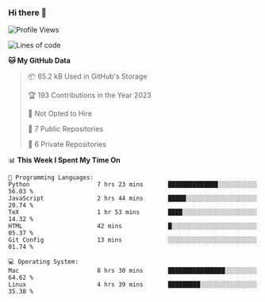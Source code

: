 ### Hi there 👋

<!--
**huayuan4396/huayuan4396** is a ✨ _special_ ✨ repository because its `README.md` (this file) appears on your GitHub profile.

Here are some ideas to get you started:

- 🔭 I’m currently working on ...
- 🌱 I’m currently learning ...
- 👯 I’m looking to collaborate on ...
- 🤔 I’m looking for help with ...
- 💬 Ask me about ...
- 📫 How to reach me: ...
- 😄 Pronouns: ...
- ⚡ Fun fact: ...
-->

<!--START_SECTION:waka-->
![Profile Views](http://img.shields.io/badge/Profile%20Views-3-blue)

![Lines of code](https://img.shields.io/badge/From%20Hello%20World%20I%27ve%20Written-182.2%20thousand%20lines%20of%20code-blue)

**🐱 My GitHub Data** 

> 📦 65.2 kB Used in GitHub's Storage 
 > 
> 🏆 193 Contributions in the Year 2023
 > 
> 🚫 Not Opted to Hire
 > 
> 📜 7 Public Repositories 
 > 
> 🔑 6 Private Repositories 
 > 
📊 **This Week I Spent My Time On** 

```text
💬 Programming Languages: 
Python                   7 hrs 23 mins       ██████████████░░░░░░░░░░░   56.03 % 
JavaScript               2 hrs 44 mins       █████░░░░░░░░░░░░░░░░░░░░   20.74 % 
TeX                      1 hr 53 mins        ████░░░░░░░░░░░░░░░░░░░░░   14.32 % 
HTML                     42 mins             █░░░░░░░░░░░░░░░░░░░░░░░░   05.37 % 
Git Config               13 mins             ░░░░░░░░░░░░░░░░░░░░░░░░░   01.74 % 

💻 Operating System: 
Mac                      8 hrs 30 mins       ████████████████░░░░░░░░░   64.62 % 
Linux                    4 hrs 39 mins       █████████░░░░░░░░░░░░░░░░   35.38 % 
```


<!--END_SECTION:waka-->
